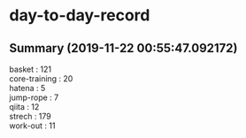 # day-to-day-record  
## Summary  (2019-11-22 00:55:47.092172)  
basket : 121  
core-training : 20  
hatena : 5  
jump-rope : 7  
qiita : 12  
strech : 179  
work-out : 11  
